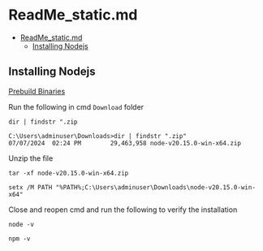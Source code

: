 # ReadMe_static.md

- [ReadMe\_static.md](#readme_staticmd)
  - [Installing Nodejs](#installing-nodejs)

## Installing Nodejs

[Prebuild Binaries](https://nodejs.org/en/download/prebuilt-binaries)

Run the following in cmd `Download` folder

```batch
dir | findstr ".zip
```

```batch
C:\Users\adminuser\Downloads>dir | findstr ".zip"
07/07/2024  02:24 PM        29,463,958 node-v20.15.0-win-x64.zip
```

Unzip the file

```batch
tar -xf node-v20.15.0-win-x64.zip
```

```batch
setx /M PATH "%PATH%;C:\Users\adminuser\Downloads\node-v20.15.0-win-x64"
```

Close and reopen cmd and run the following to verify the installation

```batch
node -v
```

```batch
npm -v
```
